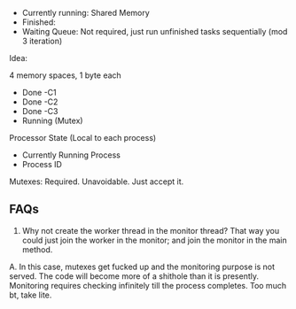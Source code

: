 - Currently running: Shared Memory
- Finished: 
- Waiting Queue: Not required, just run unfinished tasks sequentially (mod 3 iteration)


Idea: 

4 memory spaces, 1 byte each

- Done -C1
- Done -C2
- Done -C3
- Running (Mutex)


Processor State (Local to each process)
- Currently Running Process
- Process ID


Mutexes: Required. Unavoidable. Just accept it.


## FAQs

1. Why not create the worker thread in the monitor thread? That way you could just join the worker in the monitor; and join the monitor in the main method. 

A. In this case, mutexes get fucked up and the monitoring purpose is not served. The code will become more of a shithole than it is presently. Monitoring requires checking infinitely till the process completes. Too much bt, take lite. 


